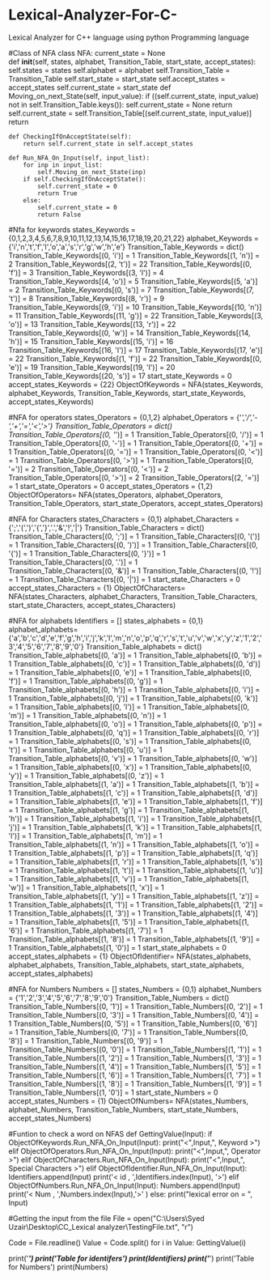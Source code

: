 # Lexical-Analyzer-For-C-
Lexical Analyzer for C++ language using python Programming language

#Class of NFA
class NFA:
    current_state = None    
    def __init__(self, states, alphabet, Transition_Table, start_state, accept_states):
        self.states = states
        self.alphabet = alphabet
        self.Transition_Table = Transition_Table
        self.start_state = start_state
        self.accept_states = accept_states
        self.current_state = start_state
    def Moving_on_next_State(self, input_value):
        if ((self.current_state, input_value) not in self.Transition_Table.keys()):
            self.current_state = None
            return
        self.current_state = self.Transition_Table[(self.current_state, input_value)]
        return
    
    def CheckingIfOnAcceptState(self):
        return self.current_state in self.accept_states
 
    def Run_NFA_On_Input(self, input_list):
        for inp in input_list:
            self.Moving_on_next_State(inp)
        if self.CheckingIfOnAcceptState():
            self.current_state = 0
            return True
        else:
            self.current_state = 0
            return False
       





#Nfa for keywords
states_Keywords = {0,1,2,3,4,5,6,7,8,9,10,11,12,13,14,15,16,17,18,19,20,21,22}
alphabet_Keywords = {'i','n','t','f','l','o','a','s','r','g','w','h','e'}
Transition_Table_Keywords = dict()
Transition_Table_Keywords[(0, 'i')] = 1
Transition_Table_Keywords[(1, 'n')] = 2
Transition_Table_Keywords[(2, 't')] = 22
Transition_Table_Keywords[(0, 'f')] = 3
Transition_Table_Keywords[(3, 'l')] = 4
Transition_Table_Keywords[(4, 'o')] = 5
Transition_Table_Keywords[(5, 'a')] = 2
Transition_Table_Keywords[(0, 's')] = 7
Transition_Table_Keywords[(7, 't')] = 8
Transition_Table_Keywords[(8, 'r')] = 9
Transition_Table_Keywords[(9, 'i')] = 10
Transition_Table_Keywords[(10, 'n')] = 11
Transition_Table_Keywords[(11, 'g')] = 22
Transition_Table_Keywords[(3, 'o')] = 13
Transition_Table_Keywords[(13, 'r')] = 22
Transition_Table_Keywords[(0, 'w')] = 14
Transition_Table_Keywords[(14, 'h')] = 15
Transition_Table_Keywords[(15, 'i')] = 16
Transition_Table_Keywords[(16, 'l')] = 17
Transition_Table_Keywords[(17, 'e')] = 22
Transition_Table_Keywords[(1, 'f')] = 22
Transition_Table_Keywords[(0, 'e')] = 19
Transition_Table_Keywords[(19, 'l')] = 20
Transition_Table_Keywords[(20, 's')] = 17
start_state_Keywords = 0
accept_states_Keywords = {22}
ObjectOfKeywords = NFA(states_Keywords, alphabet_Keywords, Transition_Table_Keywords, start_state_Keywords, accept_states_Keywords)




#NFA for operators
states_Operators = {0,1,2}
alphabet_Operators = {'*','/','-','+','=','<','>'}
Transition_Table_Operators = dict()
Transition_Table_Operators[(0, '*')] = 1
Transition_Table_Operators[(0, '/')] = 1
Transition_Table_Operators[(0, '-')] = 1
Transition_Table_Operators[(0, '+')] = 1
Transition_Table_Operators[(0, '=')] = 1
Transition_Table_Operators[(0, '<')] = 1
Transition_Table_Operators[(0, '>')] = 1
Transition_Table_Operators[(0, '=')] = 2
Transition_Table_Operators[(0, '<')] = 2
Transition_Table_Operators[(0, '>')] = 2
Transition_Table_Operators[(2, '=')] = 1
start_state_Operators = 0
accept_states_Operators = {1,2}
ObjectOfOperators= NFA(states_Operators, alphabet_Operators, Transition_Table_Operators, start_state_Operators, accept_states_Operators)


#NFA for Characters
states_Characters = {0,1}
alphabet_Characters = {';','(',')','{','}','.','&','!','|'}
Transition_Table_Characters = dict()
Transition_Table_Characters[(0, ';')] = 1
Transition_Table_Characters[(0, '(')] = 1
Transition_Table_Characters[(0, ')')] = 1
Transition_Table_Characters[(0, '{')] = 1
Transition_Table_Characters[(0, '}')] = 1
Transition_Table_Characters[(0, '.')] = 1   
Transition_Table_Characters[(0, '&')] = 1
Transition_Table_Characters[(0, '!')] = 1
Transition_Table_Characters[(0, '|')] = 1
start_state_Characters = 0
accept_states_Characters = {1}
ObjectOfCharacters= NFA(states_Characters, alphabet_Characters, Transition_Table_Characters, start_state_Characters, accept_states_Characters)



#NFA for alphabets
Identifiers = []
states_alphabets = {0,1}
alphabet_alphabets= {'a','b','c','d','e','f','g','h','i','j','k','l','m','n','o','p','q','r','s','t','u','v','w','x','y','z','1','2','3','4','5','6','7','8','9','0'}
Transition_Table_alphabets = dict()
Transition_Table_alphabets[(0, 'a')] = 1
Transition_Table_alphabets[(0, 'b')] = 1
Transition_Table_alphabets[(0, 'c')] = 1
Transition_Table_alphabets[(0, 'd')] = 1
Transition_Table_alphabets[(0, 'e')] = 1
Transition_Table_alphabets[(0, 'f')] = 1
Transition_Table_alphabets[(0, 'g')] = 1
Transition_Table_alphabets[(0, 'h')] = 1
Transition_Table_alphabets[(0, 'i')] = 1
Transition_Table_alphabets[(0, 'j')] = 1
Transition_Table_alphabets[(0, 'k')] = 1
Transition_Table_alphabets[(0, 'l')] = 1
Transition_Table_alphabets[(0, 'm')] = 1
Transition_Table_alphabets[(0, 'n')] = 1
Transition_Table_alphabets[(0, 'o')] = 1
Transition_Table_alphabets[(0, 'p')] = 1
Transition_Table_alphabets[(0, 'q')] = 1
Transition_Table_alphabets[(0, 'r')] = 1
Transition_Table_alphabets[(0, 's')] = 1
Transition_Table_alphabets[(0, 't')] = 1
Transition_Table_alphabets[(0, 'u')] = 1
Transition_Table_alphabets[(0, 'v')] = 1
Transition_Table_alphabets[(0, 'w')] = 1
Transition_Table_alphabets[(0, 'x')] = 1
Transition_Table_alphabets[(0, 'y')] = 1
Transition_Table_alphabets[(0, 'z')] = 1
Transition_Table_alphabets[(1, 'a')] = 1
Transition_Table_alphabets[(1, 'b')] = 1
Transition_Table_alphabets[(1, 'c')] = 1
Transition_Table_alphabets[(1, 'd')] = 1
Transition_Table_alphabets[(1, 'e')] = 1
Transition_Table_alphabets[(1, 'f')] = 1
Transition_Table_alphabets[(1, 'g')] = 1
Transition_Table_alphabets[(1, 'h')] = 1
Transition_Table_alphabets[(1, 'i')] = 1
Transition_Table_alphabets[(1, 'j')] = 1
Transition_Table_alphabets[(1, 'k')] = 1
Transition_Table_alphabets[(1, 'l')] = 1
Transition_Table_alphabets[(1, 'm')] = 1
Transition_Table_alphabets[(1, 'n')] = 1
Transition_Table_alphabets[(1, 'o')] = 1
Transition_Table_alphabets[(1, 'p')] = 1
Transition_Table_alphabets[(1, 'q')] = 1
Transition_Table_alphabets[(1, 'r')] = 1
Transition_Table_alphabets[(1, 's')] = 1
Transition_Table_alphabets[(1, 't')] = 1
Transition_Table_alphabets[(1, 'u')] = 1
Transition_Table_alphabets[(1, 'v')] = 1
Transition_Table_alphabets[(1, 'w')] = 1
Transition_Table_alphabets[(1, 'x')] = 1
Transition_Table_alphabets[(1, 'y')] = 1
Transition_Table_alphabets[(1, 'z')] = 1
Transition_Table_alphabets[(1, '1')] = 1
Transition_Table_alphabets[(1, '2')] = 1
Transition_Table_alphabets[(1, '3')] = 1
Transition_Table_alphabets[(1, '4')] = 1
Transition_Table_alphabets[(1, '5')] = 1
Transition_Table_alphabets[(1, '6')] = 1
Transition_Table_alphabets[(1, '7')] = 1
Transition_Table_alphabets[(1, '8')] = 1
Transition_Table_alphabets[(1, '9')] = 1
Transition_Table_alphabets[(1, '0')] = 1
start_state_alphabets = 0
accept_states_alphabets = {1}
ObjectOfIdentifier= NFA(states_alphabets, alphabet_alphabets, Transition_Table_alphabets, start_state_alphabets, accept_states_alphabets)


#NFA for Numbers
Numbers = []
states_Numbers = {0,1}
alphabet_Numbers = {'1','2','3','4','5','6','7','8','9','0'}
Transition_Table_Numbers = dict()
Transition_Table_Numbers[(0, '1')] = 1
Transition_Table_Numbers[(0, '2')] = 1
Transition_Table_Numbers[(0, '3')] = 1
Transition_Table_Numbers[(0, '4')] = 1
Transition_Table_Numbers[(0, '5')] = 1
Transition_Table_Numbers[(0, '6')] = 1
Transition_Table_Numbers[(0, '7')] = 1
Transition_Table_Numbers[(0, '8')] = 1
Transition_Table_Numbers[(0, '9')] = 1
Transition_Table_Numbers[(0, '0')] = 1
Transition_Table_Numbers[(1, '1')] = 1
Transition_Table_Numbers[(1, '2')] = 1
Transition_Table_Numbers[(1, '3')] = 1
Transition_Table_Numbers[(1, '4')] = 1
Transition_Table_Numbers[(1, '5')] = 1
Transition_Table_Numbers[(1, '6')] = 1
Transition_Table_Numbers[(1, '7')] = 1
Transition_Table_Numbers[(1, '8')] = 1
Transition_Table_Numbers[(1, '9')] = 1
Transition_Table_Numbers[(1, '0')] = 1
start_state_Numbers = 0
accept_states_Numbers = {1}
ObjectOfNumbers= NFA(states_Numbers, alphabet_Numbers, Transition_Table_Numbers, start_state_Numbers, accept_states_Numbers)




#Funtion to check a word on NFAS
def GettingValue(Input):
    if ObjectOfKeywords.Run_NFA_On_Input(Input):
        print("<",Input,", Keyword >")
    elif ObjectOfOperators.Run_NFA_On_Input(Input):
        print("<",Input,", Operator >")
    elif ObjectOfCharacters.Run_NFA_On_Input(Input):
        print("<",Input,", Special Characters >")
    elif ObjectOfIdentifier.Run_NFA_On_Input(Input):
        Identifiers.append(Input)
        print('< id , ',Identifiers.index(Input), '>')
    elif ObjectOfNumbers.Run_NFA_On_Input(Input):
        Numbers.append(Input)
        print('< Num , ',Numbers.index(Input),'>' )
    else:
        print("lexical error on = ", Input)


#Getting the input from the file
File = open("C:\\Users\Syed Uzair\Desktop\CC_Lexical analyzer\TestingFile.txt", "r")

Code = File.readline()
Value = Code.split()
for i in Value:
    GettingValue(i)


print('*******************************')
print('Table for identifers')
print(Identifiers) 
print('*******************************') 
print('Table for Numbers')
print(Numbers)
